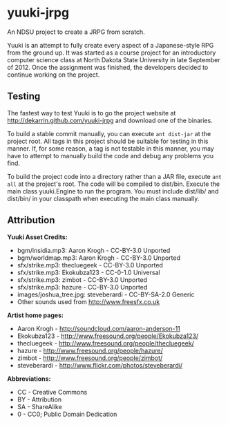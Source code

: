 yuuki-jrpg
===========

An NDSU project to create a JRPG from scratch.

Yuuki is an attempt to fully create every aspect of a Japanese-style RPG from
the ground up. It was started as a course project for an introductory computer
science class at North Dakota State University in late September of 2012. Once
the assignment was finished, the developers decided to continue working on the
project.


Testing
-------
The fastest way to test Yuuki is to go the project website at
http://dekarrin.github.com/yuuki-jrpg and download one of the binaries.

To build a stable commit manually, you can execute `ant dist-jar` at the
project root. All tags in this project should be suitable for testing in this
manner. If, for some reason, a tag is not testable in this manner, you may have
to attempt to manually build the code and debug any problems you find.

To build the project code into a directory rather than a JAR file, execute `ant
all` at the project's root. The code will be compiled to dist/bin. Execute the
main class yuuki.Engine to run the program. You must include dist/lib/ and
dist/bin/ in your classpath when executing the main class manually.

Attribution
-----------
**Yuuki Asset Credits:**
* bgm/insidia.mp3: Aaron Krogh - CC-BY-3.0 Unported
* bgm/worldmap.mp3: Aaron Krogh - CC-BY-3.0 Unported
* sfx/strike.mp3: thecluegeek - CC-BY-3.0 Unported
* sfx/strike.mp3: Ekokubza123 - CC-0-1.0 Universal
* sfx/strike.mp3: zimbot - CC-BY-3.0 Unported
* sfx/strike.mp3: hazure - CC-BY-3.0 Unported
* images/joshua_tree.jpg: steveberardi - CC-BY-SA-2.0 Generic
* Other sounds used from http://www.freesfx.co.uk

**Artist home pages:**
* Aaron Krogh - http://soundcloud.com/aaron-anderson-11
* Ekokubza123 - http://www.freesound.org/people/Ekokubza123/
* thecluegeek - http://www.freesound.org/people/thecluegeek/
* hazure - http://www.freesound.org/people/hazure/
* zimbot - http://www.freesound.org/people/zimbot/
* steveberardi - http://www.flickr.com/photos/steveberardi/

**Abbreviations:**
* CC - Creative Commons
* BY - Attribution
* SA - ShareAlike
* 0 - CC0; Public Domain Dedication